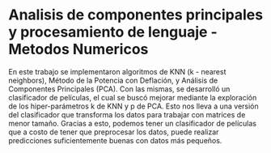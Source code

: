 # Analisis de componentes principales y procesamiento de lenguaje - Metodos Numericos
En este trabajo se implementaron algoritmos de KNN (k - nearest neighbors), Método de la Potencia con Deflación, y Análisis de Componentes Principales (PCA). Con las mismas, se desarrolló un clasificador de películas, el cual se buscó mejorar mediante la exploración de los hiper-parámetros k de KNN y p de PCA. Esto nos lleva a una versión del clasificador que transforma los datos para trabajar con matrices de menor tamaño. Gracias a esto, podemos tener un clasificador de películas que a costo de tener que preprocesar los datos, puede realizar predicciones suficientemente buenas con datos más pequeños.

